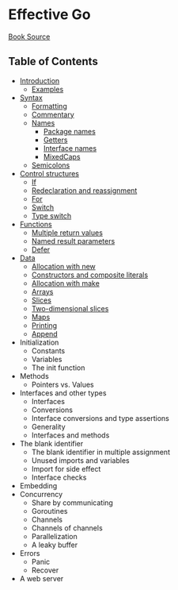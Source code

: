 # Effective Go

[Book Source](https://go.dev/doc/effective_go)

## Table of Contents

- [Introduction](introduction.md)
  - [Examples](introduction.md#examples)
- [Syntax](syntax.md)
  - [Formatting](syntax.md#formatting)
  - [Commentary](syntax.md#commentary)
  - [Names](syntax.md#names)
    - [Package names](syntax.md#package-names)
    - [Getters](syntax.md#getters)
    - [Interface names](syntax.md#interface-names)
    - [MixedCaps](syntax.md#mixedcaps)
  - [Semicolons](syntax.md#semicolons)
- [Control structures](control-structures.md)
  - [If](control-structures.md#if)
  - [Redeclaration and reassignment](control-structures.md#redeclaration-and-assignment)
  - [For](control-structures.md#for)
  - [Switch](control-structures.md#switch)
  - [Type switch](control-structures.md#type-switch)
- [Functions](functions.md)
  - [Multiple return values](functions.md#multiple-return-values)
  - [Named result parameters](functions.md#named-result-parameters)
  - [Defer](functions.md#defer)
- [Data](data.md)
  - [Allocation with new](data.md#allocation-with-new)
  - [Constructors and composite literals](data.md#constructors-and-composite-literals)
  - [Allocation with make](data.md#allocation-with-make)
  - [Arrays](data.md#arrays)
  - [Slices](data.md#slices)
  - [Two-dimensional slices](data.md#two--dimensional-slices)
  - [Maps](data.md#maps)
  - [Printing](data.md#printing)
  - [Append](data.md#append)
- Initialization
  - Constants
  - Variables
  - The init function
- Methods
  - Pointers vs. Values
- Interfaces and other types
  - Interfaces
  - Conversions
  - Interface conversions and type assertions
  - Generality
  - Interfaces and methods
- The blank identifier
  - The blank identifier in multiple assignment
  - Unused imports and variables
  - Import for side effect
  - Interface checks
- Embedding
- Concurrency
  - Share by communicating
  - Goroutines
  - Channels
  - Channels of channels
  - Parallelization
  - A leaky buffer
- Errors
  - Panic
  - Recover
- A web server
